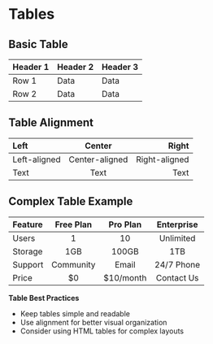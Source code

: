 # Tables
## Basic Table
| Header 1 | Header 2 | Header 3 |
|----------|----------|----------|
| Row 1    | Data     | Data     |
| Row 2    | Data     | Data     |

## Table Alignment
| Left | Center | Right |
|:-----|:------:|------:|
| Left-aligned | Center-aligned | Right-aligned |
| Text | Text | Text |

## Complex Table Example
| Feature | Free Plan | Pro Plan | Enterprise |
|:--------|:---------:|:--------:|:----------:|
| Users | 1 | 10 | Unlimited |
| Storage | 1GB | 100GB | 1TB |
| Support | Community | Email | 24/7 Phone |
| Price | $0 | $10/month | Contact Us |

**Table Best Practices**
 - Keep tables simple and readable
 - Use alignment for better visual organization
 - Consider using HTML tables for complex layouts